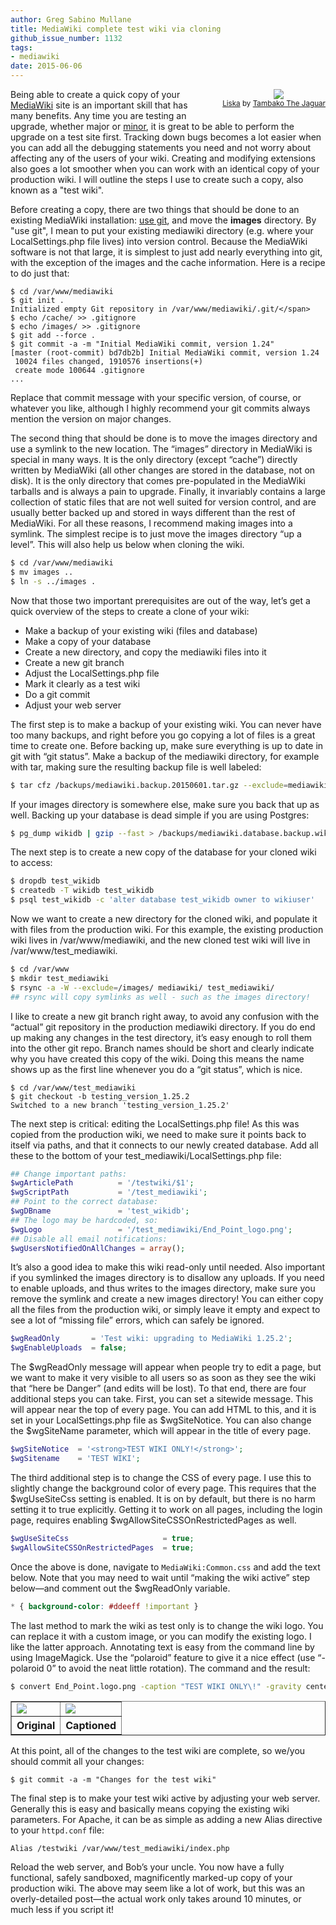 ```yaml
---
author: Greg Sabino Mullane
title: MediaWiki complete test wiki via cloning
github_issue_number: 1132
tags:
- mediawiki
date: 2015-06-06
---
```


<div class="separator" style="clear: both; float:right; padding-left: 2em; padding-bottom: 1em; text-align: center;"><a href="/blog/2015/06/mediawiki-complete-test-wiki-via-cloning/image-0-big.jpeg" imageanchor="1" style="clear: right; margin-bottom: 1em; margin-left: 1em;"><img border="0" id="jA0EAgMCshiJ2sWFNg5gyVkDpsZvh+IoZdIClG04/TSA8gqRN8ct" src="/blog/2015/06/mediawiki-complete-test-wiki-via-cloning/image-0.jpeg"/></a><br/><small><a href="https://flic.kr/p/eavCXg">Liska</a> by <a href="https://www.flickr.com/photos/tambako/">Tambako The Jaguar</a></small></div>

Being able to create a quick copy of your [MediaWiki](https://www.mediawiki.org/wiki/MediaWiki) site is an important skill that has many benefits. Any time you are testing an upgrade, whether major or [minor](/blog/2014/10/mediawiki-minor-upgrade-with-patches/), it is great to be able to perform the upgrade on a test site first. Tracking down bugs becomes a lot easier when you can add all the debugging statements you need and not worry about affecting any of the users of your wiki. Creating and modifying extensions also goes a lot smoother when you can work with an identical copy of your production wiki. I will outline the steps I use to create such a copy, also known as a "test wiki".

Before creating a copy, there are two things that should be done to an existing MediaWiki installation: [use git](http://sixrevisions.com/resources/git-tutorials-beginners/), and move the **images** directory. By "use git", I mean to put your existing mediawiki directory (e.g. where your LocalSettings.php file lives) into version control. Because the MediaWiki software is not that large, it is simplest to just add nearly everything into git, with the exception of the images and the cache information. Here is a recipe to do just that:

```plain
$ cd /var/www/mediawiki
$ git init .
Initialized empty Git repository in /var/www/mediawiki/.git/</span>
$ echo /cache/ >> .gitignore
$ echo /images/ >> .gitignore
$ git add --force .
$ git commit -a -m "Initial MediaWiki commit, version 1.24"
[master (root-commit) bd7db2b] Initial MediaWiki commit, version 1.24
 10024 files changed, 1910576 insertions(+)
 create mode 100644 .gitignore
...
```

Replace that commit message with your specific version, of course, or whatever you like, although I highly recommend your git commits always mention the version on major changes.

The second thing that should be done is to move the images directory and use a symlink to the new location. The “images” directory in MediaWiki is special in many ways. It is the only directory (except “cache”) directly written by MediaWiki (all other changes are stored in the database, not on disk). It is the only directory that comes pre-populated in the MediaWiki tarballs and is always a pain to upgrade. Finally, it invariably contains a large collection of static files that are not well suited for version control, and are usually better backed up and stored  in ways different than the rest of MediaWiki. For all these reasons, I recommend making images into a symlink. The simplest recipe is to just move the images directory “up a level”. This will also help us below when cloning the wiki.

```bash
$ cd /var/www/mediawiki
$ mv images ..
$ ln -s ../images .
```

Now that those two important prerequisites are out of the way, let’s get a quick overview of the steps to create a clone of your wiki:

- Make a backup of your existing wiki (files and database)
- Make a copy of your database
- Create a new directory, and copy the mediawiki files into it
- Create a new git branch
- Adjust the LocalSettings.php file
- Mark it clearly as a test wiki
- Do a git commit
- Adjust your web server

The first step is to make a backup of your existing wiki. You can never have too many backups, and right before you go copying a lot of files is a great time to create one. 
Before backing up, make sure everything is up to date in git with “git status”. Make a backup of the mediawiki directory, for example with tar, making sure the resulting backup file is well labeled:

```bash
$ tar cfz /backups/mediawiki.backup.20150601.tar.gz --exclude=mediawiki/cache --anchored mediawiki/
```

If your images directory is somewhere else, make sure you back that up as well. 
Backing up your database is dead simple if you are using Postgres:

```bash
$ pg_dump wikidb | gzip --fast > /backups/mediawiki.database.backup.wikidb.20150601.pg.gz
```

The next step is to create a new copy of the database for your cloned wiki to access:

```bash
$ dropdb test_wikidb
$ createdb -T wikidb test_wikidb
$ psql test_wikidb -c 'alter database test_wikidb owner to wikiuser'
```

Now we want to create a new directory for the cloned wiki, and populate it with files from the production wiki. For this example, the existing production wiki lives in /var/www/mediawiki, and the new cloned test wiki will live in /var/www/test_mediawiki.

```bash
$ cd /var/www
$ mkdir test_mediawiki
$ rsync -a -W --exclude=/images/ mediawiki/ test_mediawiki/
## rsync will copy symlinks as well - such as the images directory!
```

I like to create a new git branch right away, to avoid any confusion with the “actual” git 
repository in the production mediawiki directory. If you do end up making any changes in the test directory, it’s easy enough to roll them into the other git repo. 
Branch names should be short and clearly indicate why you have created this copy of the wiki. Doing this means the name shows up as the first line whenever you do a “git status”, which is nice.

```plain
$ cd /var/www/test_mediawiki
$ git checkout -b testing_version_1.25.2
Switched to a new branch 'testing_version_1.25.2'
```

The next step is critical: editing the LocalSettings.php file! 
As this was copied from the production wiki, we need to make sure it points back to itself via paths, and that it connects to our newly created database. Add all these to the bottom of your test_mediawiki/LocalSettings.php file:

```php
## Change important paths:
$wgArticlePath          = '/testwiki/$1';
$wgScriptPath           = '/test_mediawiki';
## Point to the correct database:
$wgDBname               = 'test_wikidb';
## The logo may be hardcoded, so:
$wgLogo                 = '/test_mediawiki/End_Point_logo.png';
## Disable all email notifications:
$wgUsersNotifiedOnAllChanges = array();
```

It’s also a good idea to make this wiki read-only until needed. Also important if you symlinked the images directory is to disallow any uploads. If you need to enable uploads, and thus writes to the images directory, make sure you remove the symlink and create a new images directory! You can either copy all the files from the production wiki, or simply leave it empty and expect to see a lot of “missing file” errors, which can safely be ignored.

```php
$wgReadOnly       = 'Test wiki: upgrading to MediaWiki 1.25.2';
$wgEnableUploads  = false;
```

The $wgReadOnly message will appear when people try to edit a page, but we want to make it very visible to all users so as soon as they see the wiki that “here be Danger” (and edits will be lost). To that end, there are four additional steps you can take. First, you can set a sitewide message. This will appear near the top of every page. You can add HTML to this, and it is set in your LocalSettings.php file as $wgSiteNotice. You can also change the $wgSiteName parameter, which will appear in the title of every page.

```php
$wgSiteNotice  = '<strong>TEST WIKI ONLY!</strong>';
$wgSitename    = 'TEST WIKI';
```

The third additional step is to change the CSS of every page. I use this to slightly change the background color of every page. This requires that the $wgUseSiteCss setting is enabled. It is on by default, but there is no harm setting it to true explicitly. 
Getting it to work on all pages, including the login page, requires enabling $wgAllowSiteCSSOnRestrictedPages as well.

```php
$wgUseSiteCss                     = true;
$wgAllowSiteCSSOnRestrictedPages  = true;
```

Once the above is done, navigate to `MediaWiki:Common.css` and add the text below. Note that you may need to wait until “making the wiki active” step below—​and comment out the $wgReadOnly variable.

```css
* { background-color: #ddeeff !important }
```

The last method to mark the wiki as test only is to change the wiki logo. You can replace it with a custom image, or you can modify the existing logo. I like the latter approach. 
Annotating text is easy from the command line by using ImageMagick. Use the “polaroid” feature to give it a nice effect (use “-polaroid 0” to avoid the neat little rotation). The command and the 
result:

```bash
$ convert End_Point.logo.png -caption "TEST WIKI ONLY\!" -gravity center -polaroid 20 End_Point.tilted.testonly.png
```

<table border="1">
<tbody><tr><td><a href="/blog/2015/06/mediawiki-complete-test-wiki-via-cloning/image-1.png" imageanchor="1"><img border="0" id="DpGxzTyk3O8za1Aig6jaLjob/evsLLg9TQpoLlnHUm2xImQk" src="/blog/2015/06/mediawiki-complete-test-wiki-via-cloning/image-1.png"/></a></td>
<td><a href="/blog/2015/06/mediawiki-complete-test-wiki-via-cloning/image-2.png" imageanchor="1"><img border="0" id="v/+S6fL1Nz6M3/jqUNUM8l4Pub/Ewg44E61hvYvcxQ===D/fO" src="/blog/2015/06/mediawiki-complete-test-wiki-via-cloning/image-2.png"/></a></td></tr>
<tr><th>Original</th><th>Captioned</th></tr>
</tbody></table>

At this point, all of the changes to the test wiki are complete, so we/you should commit all your changes:

```plain
$ git commit -a -m "Changes for the test wiki"
```

The final step is to make your test wiki active by adjusting your web server. Generally this is easy and basically means copying the existing wiki parameters. For Apache, it can be as simple as adding a new Alias directive to your `httpd.conf` file:

```plain
Alias /testwiki /var/www/test_mediawiki/index.php
```

Reload the web server, and Bob’s your uncle. You now have a fully functional, safely sandboxed, magnificently marked-up copy of your production wiki. The above may seem like a lot of work, but this was an overly-detailed post—​the actual work only takes around 10 minutes, or much less if you script it!
